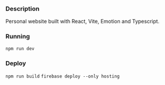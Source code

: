 ### Description

Personal website built with React, Vite, Emotion and Typescript.

### Running
`npm run dev`

### Deploy
`npm run build`
`firebase deploy --only hosting`

